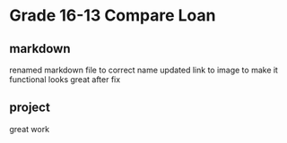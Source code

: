 # Grade 16-13 Compare Loan

## markdown
renamed markdown file to correct name
updated link to image to make it functional
looks great after fix

## project
great work
